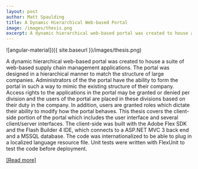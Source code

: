 ```yaml
---
layout: post
author: Matt Spaulding
title: A Dynamic Hierarchical Web-based Portal
image: /images/thesis.png
excerpt: A dynamic hierarchical web-based portal was created to house a suite of web-based supply chain management applications. The portal was designed in a hierarchical manner to match the structure of large companies.
---
```


![angular-material]({{ site.baseurl }}/images/thesis.png)

A dynamic hierarchical web-based portal was created to house a suite of web-based supply chain management applications. The portal was designed in a hierarchical manner to match the structure of large companies. Administrators of the the portal have the ability to form the portal in such a way to mimic the existing structure of their company. Access rights to the applications in the portal may be granted or denied per division and the users of the portal are placed in these divisions based on their duty in the company. In addition, users are granted roles which dictate their ability to modify how the portal behaves. This thesis covers the client-side portion of the portal which includes the user interface and several client/server interfaces. The client-side was built with the Adobe Flex SDK and the Flash Builder 4 IDE, which connects to a ASP.NET MVC 3 back end and a MSSQL database. The code was internationalized to be able to plug in a localized language resource file. Unit tests were written with FlexUnit to test the code before deployment.

[[Read more]](https://scholarcommons.usf.edu/cgi/viewcontent.cgi?referer=&httpsredir=1&article=4554&context=etd)